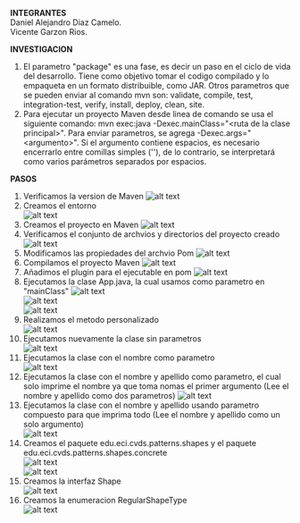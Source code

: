 **INTEGRANTES**  
Daniel Alejandro Diaz Camelo.  
Vicente Garzon Rios.  

**INVESTIGACION**
1. El parametro "package" es una fase, es decir un paso en el ciclo de vida del desarrollo. Tiene como objetivo tomar el codigo compilado y lo empaqueta en un formato distribuible, como JAR. Otros parametros que se pueden enviar al comando mvn son: validate, compile, test, integration-test, verify, install, deploy, clean, site.  
2. Para ejecutar un proyecto Maven desde linea de comando se usa el siguiente comando: mvn exec:java -Dexec.mainClass="\<ruta de la clase principal>". Para enviar parametros, se  agrega -Dexec.args="\<argumento>". Si el argumento contiene espacios, es necesario encerrarlo entre comillas simples (''), de lo contrario, se interpretará como varios parámetros separados por espacios.

**PASOS**
1. Verificamos la version de Maven
![alt text](assets/maven_version.png)
2. Creamos el entorno  
![alt text](assets/environment_creation.png)
3. Creamos el proyecto en Maven
![alt text](assets/maven_creation.png)
4. Verificamos el conjunto de archvios y directorios del proyecto creado
![alt text](assets/cmd_tree.png)
5. Modificamos las propiedades del archvio Pom
![alt text](assets/properties_pom.png)
6. Compilamos el proyecto Maven 
![alt text](assets/mvn_package.png)  
7. Añadimos el plugin para el ejecutable en pom 
![alt text](assets/plugin_pom.png)  
8. Ejecutamos la clase App.java, la cual usamos como parametro en "mainClass"
![alt text](assets/mvn_clean_package.png)  
![alt text](assets/mvn_package2.png)  
![alt text](assets/mvn_exec.png) 
9. Realizamos el metodo personalizado  
![alt text](assets/personalized_greeting.png)  
10. Ejecutamos nuevamente la clase sin parametros  
![alt text](assets/without_parameter.png)  
11. Ejecutamos la clase con el nombre como parametro  
![alt text](assets/with_parameter.png)  
12. Ejecutamos la clase con el nombre y apellido como parametro, el cual solo imprime el nombre ya que toma nomas el primer argumento (Lee el nombre y apellido como dos parametros)
![alt text](assets/with_parameter2.png)  
13. Ejecutamos la clase  con el nombre y apellido usando parametro compuesto para que imprima todo (Lee el nombre y apellido como un solo argumento)  
![alt text](assets/with_parameter3.png)  
14. Creamos el paquete edu.eci.cvds.patterns.shapes y el paquete edu.eci.cvds.patterns.shapes.concrete  
![alt text](assets/pkg_shapes.png)  
![alt text](assets/pkg_concrete.png)  
15. Creamos la interfaz Shape  
![alt text](assets/shape_interface.png)  
16. Creamos la enumeracion RegularShapeType  
![alt text](assets/RegularShapeType_enum.png)  

